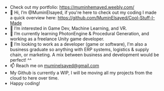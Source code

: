 - Check out my portfolio: https://muminhemayed.weebly.com/
- 👋 Hi, I’m @MuminElsayed, if you're here to check out my coding I made a quick overview here: https://github.com/MuminElsayed/Cool-Stuff-I-Made
- 👀 I’m interested in Game Dev, Machine Learning, and VR.
- 🌱 I’m currently learning PhotonEngine & Procedural Generation, and working as a freelance Unity game developer.
- 💞️ I’m looking to work as a developer (game or software), I'm also a business graduate so anything with ERP systems, logistics & supply chain, or marketing. A mix between business and development would be perfect! ^^
- 📫 Reach me on muminelsayed@gmail.com
- My Github is currently a WIP, I will be moving all my projects from the cloud to here over time.
- Happy coding!

<!---
MuminElsayed/MuminElsayed is a ✨ special ✨ repository because its `README.md` (this file) appears on your GitHub profile.
You can click the Preview link to take a look at your changes.
--->
